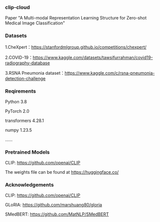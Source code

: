 ### clip-cloud

Paper "A Multi-modal Representation Learning Structure for Zero-shot Medical Image Classification" 

### Datasets
1.CheXpert：https://stanfordmlgroup.github.io/competitions/chexpert/

2.COVID-19：https://www.kaggle.com/datasets/tawsifurrahman/covid19-radiography-database

3.RSNA Pneumonia dataset：https://www.kaggle.com/c/rsna-pneumonia-detection-challenge

### Reqirements
Python 3.8

PyTorch 2.0

transformers 4.28.1

numpy 1.23.5

......


### Pretrained Models
CLIP: https://github.com/openai/CLIP

The weights file can be found at https://huggingface.co/


### Acknowledgements
CLIP: https://github.com/openai/CLIP

GLoRIA: https://github.com/marshuang80/gloria

SMedBERT: https://github.com/MatNLP/SMedBERT

